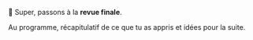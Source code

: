 ﻿🎉 Super, passons à la **revue finale**.

Au programme, récapitulatif de ce que tu as appris et idées pour la suite.


